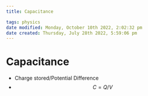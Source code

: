 ```yaml
---
title: Capacitance

tags: physics
date modified: Monday, October 10th 2022, 2:02:32 pm
date created: Thursday, July 28th 2022, 5:59:06 pm
---
```


# Capacitance
- Charge stored/Potential Difference
- $$C= Q/V$$

